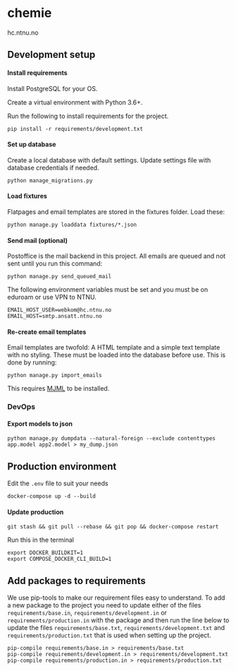 # chemie
hc.ntnu.no

## Development setup

#### Install requirements
Install PostgreSQL for your OS.

Create a virtual environment with Python 3.6+.

Run the following to install requirements for the project.
```shell
pip install -r requirements/development.txt
```

#### Set up database
Create a local database with default settings. Update settings
file with database credentials if needed.
```shell
python manage_migrations.py
```

#### Load fixtures
Flatpages and email templates are stored in the fixtures folder. 
Load these:
```shell
python manage.py loaddata fixtures/*.json
```

#### Send mail (optional)
Postoffice is the mail backend in this project. All emails are queued
 and not sent until you run this command:
```shell
python manage.py send_queued_mail
```
The following environment variables must be set and you must be on 
eduroam or use VPN to NTNU.
```shell
EMAIL_HOST_USER=webkom@hc.ntnu.no
EMAIL_HOST=smtp.ansatt.ntnu.no
```

#### Re-create email templates
Email templates are twofold: A HTML template and a simple text 
template with no styling. These must be loaded into the database 
before use. This is done by running:

```shell
python manage.py import_emails
 ```
This requires  [MJML](https://mjml.io) to be installed.
 
### DevOps
#### Export models to json
```shell
python manage.py dumpdata --natural-foreign --exclude contenttypes app.model app2.model > my_dump.json
```

## Production environment
Edit the `.env` file to suit your needs

```
docker-compose up -d --build
```

#### Update production
```
git stash && git pull --rebase && git pop && docker-compose restart
```
Run this in the terminal
```
export DOCKER_BUILDKIT=1
export COMPOSE_DOCKER_CLI_BUILD=1
```

## Add packages to requirements
We use pip-tools to make our requirement files easy to understand. To 
add a new package to the project you need to update either of the files 
`requirements/base.in`, `requirements/development.in` or 
`requirements/production.in` with the package and then run the line below 
to update the files `requirements/base.txt`, `requirements/development.txt` 
and `requirements/production.txt` that is used when setting up the project.
```shell
pip-compile requirements/base.in > requirements/base.txt
pip-compile requirements/development.in > requirements/development.txt
pip-compile requirements/production.in > requirements/production.txt
```
